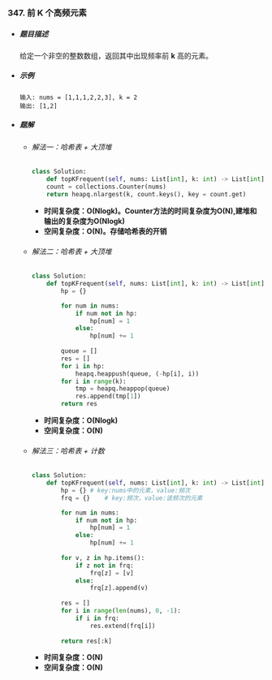 ### 347. 前 K 个高频元素

- ##### 题目描述

  给定一个非空的整数数组，返回其中出现频率前 **k** 高的元素。

- ##### 示例

  ```
  输入: nums = [1,1,1,2,2,3], k = 2
  输出: [1,2]
  ```

- ##### 题解

  - ###### 解法一：哈希表 + 大顶堆

    ```python
    class Solution:
        def topKFrequent(self, nums: List[int], k: int) -> List[int]:
        count = collections.Counter(nums)
        return heapq.nlargest(k, count.keys(), key = count.get)
    ```

    - **时间复杂度：O(Nlogk)。Counter方法的时间复杂度为O(N),建堆和输出的复杂度为O(Nlogk)**
    - **空间复杂度：O(N)。存储哈希表的开销**

  

  - ###### 解法二：哈希表 + 大顶堆

    ```python
    class Solution:
        def topKFrequent(self, nums: List[int], k: int) -> List[int]:
            hp = {}
    
            for num in nums:
                if num not in hp:
                    hp[num] = 1
                else:
                    hp[num] += 1
            
            queue = []
            res = []
            for i in hp:
                heapq.heappush(queue, (-hp[i], i))
            for i in range(k):
                tmp = heapq.heappop(queue)
                res.append(tmp[1])
            return res
    ```

    - **时间复杂度：O(Nlogk)**
    - **空间复杂度：O(N)**

  

  - ###### 解法三：哈希表 + 计数

    ```python
    class Solution:
        def topKFrequent(self, nums: List[int], k: int) -> List[int]:
            hp = {}	# key:nums中的元素，value:频次
            frq = {}	# key:频次，value:该频次的元素
    
            for num in nums:
                if num not in hp:
                    hp[num] = 1
                else:
                    hp[num] += 1
            
            for v, z in hp.items():
                if z not in frq:
                    frq[z] = [v]
                else:
                    frq[z].append(v)
            
            res = []
            for i in range(len(nums), 0, -1):
                if i in frq:
                    res.extend(frq[i])
            
            return res[:k]
    ```

    - **时间复杂度：O(N)**
    - **空间复杂度：O(N)**


